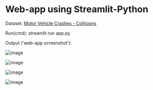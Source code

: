 # Web-app using Streamlit-Python

Dataset: [Motor Vehicle Crashes - Collisions](https://data.cityofnewyork.us/Public-Safety/Motor-Vehicle-Collisions-Crashes/h9gi-nx95 "Dataset")

Run(cmd): streamlit run app.py

Output ('web-app screenshot'):

![image](https://user-images.githubusercontent.com/37010825/163990849-177a5fd3-a6d4-459d-8f8a-182028eebfc4.png)

![image](https://user-images.githubusercontent.com/37010825/163991053-f49f0e54-9197-4c77-9b02-2a04618ed474.png)

![image](https://user-images.githubusercontent.com/37010825/163991107-73a401b0-dd27-4ca9-8fce-e237d804c40e.png)

![image](https://user-images.githubusercontent.com/37010825/163991195-cc0d8a56-ff22-4c1c-9bc1-fce4e9abeeb2.png)

